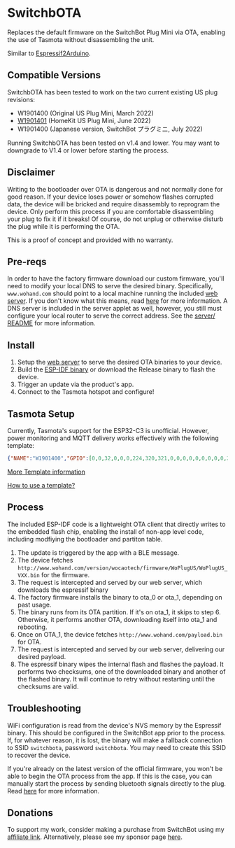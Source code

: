# SwitchbOTA
Replaces the default firmware on the SwitchBot Plug Mini via OTA, enabling the use of Tasmota without disassembling the unit.

Similar to [Espressif2Arduino](https://github.com/khcnz/Espressif2Arduino).

## Compatible Versions
SwitchbOTA has been tested to work on the two current existing US plug revisions:
- W1901400 (Original US Plug Mini, March 2022)
- [W1901401](https://github.com/kendallgoto/switchbota/issues/19) (HomeKit US Plug Mini, June 2022)
- W1901400 (Japanese version, SwitchBot プラグミニ, July 2022)

Running SwitchbOTA has been tested on v1.4 and lower. You may want to downgrade to V1.4 or lower before starting the process.

## Disclaimer
Writing to the bootloader over OTA is dangerous and not normally done for good reason. If your device loses power or somehow flashes corrupted data, the device will be bricked and require disassembly to reprogram the device. Only perform this process if you are comfortable disassembling your plug to fix it if it breaks! Of course, do not unplug or otherwise disturb the plug while it is performing the OTA.

This is a proof of concept and provided with no warranty.

## Pre-reqs
In order to have the factory firmware download our custom firmware, you'll need to modify your local DNS to serve the desired binary. Specifically, `www.wohand.com` should point to a local machine running the included [web server](/server). If you don't know what this means, read [here](https://github.com/kendallgoto/switchbota/issues/3#issuecomment-1121828064) for more information. A DNS server is included in the server applet as well, however, you still must configure your local router to serve the correct address. See the [server/ README](/server/README.md) for more information.

## Install
1. Setup the [web server](/server) to serve the desired OTA binaries to your device.
2. Build the [ESP-IDF binary](/espressif) or download the Release binary to flash the device.
3. Trigger an update via the product's app.
4. Connect to the Tasmota hotspot and configure!

## Tasmota Setup
Currently, Tasmota's support for the ESP32-C3 is unofficial. However, power monitoring and MQTT delivery works effectively with the following template:

```json
{"NAME":"W1901400","GPIO":[0,0,32,0,0,0,224,320,321,0,0,0,0,0,0,0,0,0,2720,2656,2624,0],"FLAG":0,"BASE":1}
```
[More Template information](https://templates.blakadder.com/switchbot_plugmini_W1901400.html)

[How to use a template?](https://templates.blakadder.com/howto.html)

## Process
The included ESP-IDF code is a lightweight OTA client that directly writes to the embedded flash chip, enabling the install of non-app level code, including modfiying the bootloader and partiton table.

1. The update is triggered by the app with a BLE message.
2. The device fetches `http://www.wohand.com/version/wocaotech/firmware/WoPlugUS/WoPlugUS_VXX.bin` for the firmware.
3. The request is intercepted and served by our web server, which downloads the espressif binary
4. The factory firmware installs the binary to ota_0 or ota_1, depending on past usage.
5. The binary runs from its OTA partition. If it's on ota_1, it skips to step 6. Otherwise, it performs another OTA, downloading itself into ota_1 and rebooting.
6. Once on OTA_1, the device fetches `http://www.wohand.com/payload.bin` for OTA.
7. The request is intercepted and served by our web server, delivering our desired payload.
8. The espressif binary wipes the internal flash and flashes the payload. It performs two checksums, one of the downloaded binary and another of the flashed binary. It will continue to retry without restarting until the checksums are valid.

## Troubleshooting
WiFi configuration is read from the device's NVS memory by the Espressif binary. This should be configured in the SwitchBot app prior to the process. If, for whatever reason, it is lost, the binary will make a fallback connection to SSID `switchbota`, password `switchbota`. You may need to create this SSID to recover the device.

If you're already on the latest version of the official firmware, you won't be able to begin the OTA process from the app. If this is the case, you can manually start the process by sending bluetooth signals directly to the plug. Read [here](https://github.com/kendallgoto/switchbota/issues/3#issuecomment-1121864522) for more information.

## Donations
To support my work, consider making a purchase from SwitchBot using my [affiliate link](https://us.switch-bot.com/?sca_ref=2185819.iOqi8Gnz5f). Alternatively, please see my sponsor page [here](https://github.com/sponsors/kendallgoto).
